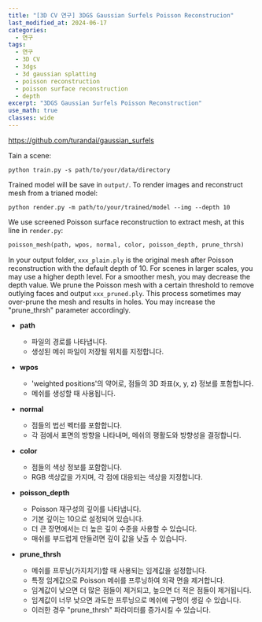 ```yaml
---
title: "[3D CV 연구] 3DGS Gaussian Surfels Poisson Reconstrucion"
last_modified_at: 2024-06-17
categories:
  - 연구
tags:
  - 연구
  - 3D CV
  - 3dgs
  - 3d gaussian splatting
  - poisson reconstruction
  - poisson surface reconstruction
  - depth
excerpt: "3DGS Gaussian Surfels Poisson Reconstruction"
use_math: true
classes: wide
---
```



https://github.com/turandai/gaussian_surfels

Tain a scene:
```shell
python train.py -s path/to/your/data/directory
```
Trained model will be save in ```output/```.
To render images and reconstruct mesh from a trianed model:
```shell
python render.py -m path/to/your/trained/model --img --depth 10
```
We use screened Poisson surface reconstruction to extract mesh, at this line in ```render.py```:
```python
poisson_mesh(path, wpos, normal, color, poisson_depth, prune_thrsh)
```
In your output folder, ```xxx_plain.ply``` is the original mesh after Poisson reconstruction with the default depth of 10. For scenes in larger scales, you may use a higher depth level. For a smoother mesh, you may decrease the depth value.
We prune the Poisson mesh with a certain threshold to remove outlying faces and output ```xxx_pruned.ply```. This process sometimes may over-prune the mesh and results in holes. You may increase the "prune_thrsh" parameter accordingly.

- **path**
  - 파일의 경로를 나타냅니다.
  - 생성된 메쉬 파일이 저장될 위치를 지정합니다.

- **wpos**
  - 'weighted positions'의 약어로, 점들의 3D 좌표(x, y, z) 정보를 포함합니다.
  - 메쉬를 생성할 때 사용됩니다.

- **normal**
  - 점들의 법선 벡터를 포함합니다.
  - 각 점에서 표면의 방향을 나타내며, 메쉬의 평활도와 방향성을 결정합니다.

- **color**
  - 점들의 색상 정보를 포함합니다.
  - RGB 색상값을 가지며, 각 점에 대응되는 색상을 지정합니다.

- **poisson_depth**
  - Poisson 재구성의 깊이를 나타냅니다.
  - 기본 깊이는 10으로 설정되어 있습니다.
  - 더 큰 장면에서는 더 높은 깊이 수준을 사용할 수 있습니다.
  - 매쉬를 부드럽게 만들려면 깊이 값을 낮출 수 있습니다.

- **prune_thrsh**
  - 메쉬를 프루닝(가지치기)할 때 사용되는 임계값을 설정합니다.
  - 특정 임계값으로 Poisson 메쉬를 프루닝하여 외곽 면을 제거합니다.
  - 임계값이 낮으면 더 많은 점들이 제거되고, 높으면 더 적은 점들이 제거됩니다.
  - 임계값이 너무 낮으면 과도한 프루닝으로 메쉬에 구멍이 생길 수 있습니다.
  - 이러한 경우 "prune_thrsh" 파라미터를 증가시킬 수 있습니다.
